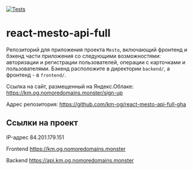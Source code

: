 [![Tests](https://github.com/yandex-praktikum/react-mesto-api-full-gha/actions/workflows/tests.yml/badge.svg)](https://github.com/yandex-praktikum/react-mesto-api-full-gha/actions/workflows/tests.yml)
# react-mesto-api-full
Репозиторий для приложения проекта `Mesto`, включающий фронтенд и бэкенд части приложения со следующими возможностями: авторизации и регистрации пользователей, операции с карточками и пользователями. Бэкенд расположите в директории `backend/`, а фронтенд - в `frontend/`. 
  
Ссылка на сайт, размещенный на Яндекс.Облаке: https://km.og.nomoredomains.monster/sign-up

Адрес репозитория: https://github.com/km-og/react-mesto-api-full-gha

## Ссылки на проект

IP-адрес 84.201.179.151

Frontend https://km.og.nomoredomains.monster

Backend https://api.km.og.nomoredomains.monster
